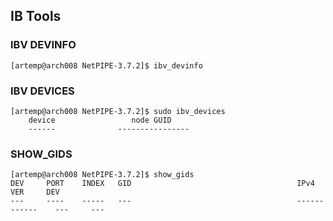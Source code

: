 ## IB Tools
### IBV DEVINFO
```
[artemp@arch008 NetPIPE-3.7.2]$ ibv_devinfo
```

### IBV DEVICES
```
[artemp@arch008 NetPIPE-3.7.2]$ sudo ibv_devices
    device                 node GUID
    ------              ----------------
```

### SHOW_GIDS
```
[artemp@arch008 NetPIPE-3.7.2]$ show_gids
DEV     PORT    INDEX   GID                                     IPv4            VER     DEV
---     ----    -----   ---                                     ------------    ---     ---
```

